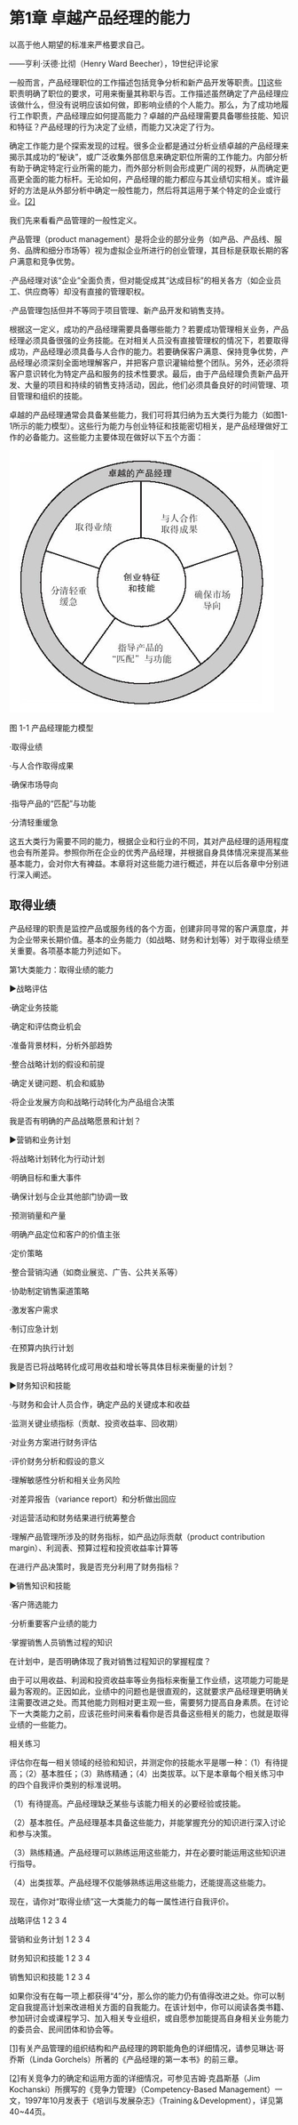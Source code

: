 # 第1章 卓越产品经理的能力

以高于他人期望的标准来严格要求自己。

——亨利·沃德·比彻（Henry Ward Beecher），19世纪评论家

一般而言，产品经理职位的工作描述包括竞争分析和新产品开发等职责。[[1]](part0026.xhtml#ch1-back)这些职责明确了职位的要求，可用来衡量其称职与否。工作描述虽然确定了产品经理应该做什么，但没有说明应该如何做，即影响业绩的个人能力。那么，为了成功地履行工作职责，产品经理应如何提高能力？卓越的产品经理需要具备哪些技能、知识和特征？产品经理的行为决定了业绩，而能力又决定了行为。

确定工作能力是个探索发现的过程。很多企业都是通过分析业绩卓越的产品经理来揭示其成功的“秘诀”，或广泛收集外部信息来确定职位所需的工作能力。内部分析有助于确定特定行业所需的能力，而外部分析则会形成更广阔的视野，从而确定更高更全面的能力标杆。无论如何，产品经理的能力都应与其业绩切实相关。或许最好的方法是从外部分析中确定一般性能力，然后将其运用于某个特定的企业或行业。[[2]](part0026.xhtml#ch2-back)

我们先来看看产品管理的一般性定义。

产品管理（product management）是将企业的部分业务（如产品、产品线、服务、品牌和细分市场等）视为虚拟企业所进行的创业管理，其目标是获取长期的客户满意和竞争优势。

·产品经理对该“企业”全面负责，但对能促成其“达成目标”的相关各方（如企业员工、供应商等）却没有直接的管理职权。

·产品管理包括但并不等同于项目管理、新产品开发和销售支持。

根据这一定义，成功的产品经理需要具备哪些能力？若要成功管理相关业务，产品经理必须具备很强的业务技能。在对相关人员没有直接管理权的情况下，若要取得成功，产品经理必须具备与人合作的能力。若要确保客户满意、保持竞争优势，产品经理必须深刻全面地理解客户，并把客户意识灌输给整个团队。另外，还必须将客户意识转化为特定产品和服务的技术性要求。最后，由于产品经理负责新产品开发、大量的项目和持续的销售支持活动，因此，他们必须具备良好的时间管理、项目管理和组织的技能。

卓越的产品经理通常会具备某些能力，我们可将其归纳为五大类行为能力（如图1-1所示的能力模型）。这些行为能力与创业特征和技能密切相关，是产品经理做好工作的必备能力。这些能力主要体现在做好以下五个方面：

![](images/image01219.jpeg)

图 1-1 产品经理能力模型 

·取得业绩

·与人合作取得成果

·确保市场导向

·指导产品的“匹配”与功能

·分清轻重缓急

这五大类行为需要不同的能力，根据企业和行业的不同，其对产品经理的适用程度也会有所差异。参照你所在企业的优秀产品经理，并根据自身具体情况来提高某些基本能力，会对你大有裨益。本章将对这些能力进行概述，并在以后各章中分别进行深入阐述。

## 取得业绩

产品经理的职责是监控产品或服务线的各个方面，创建非同寻常的客户满意度，并为企业带来长期价值。基本的业务能力（如战略、财务和计划等）对于取得业绩至关重要。各项基本能力列述如下。

第1大类能力：取得业绩的能力

▶战略评估

·确定业务技能

·确定和评估商业机会

·准备背景材料，分析外部趋势

·整合战略计划的假设和前提

·确定关键问题、机会和威胁

·将企业发展方向和战略行动转化为产品组合决策

我是否有明确的产品战略愿景和计划？

▶营销和业务计划

·将战略计划转化为行动计划

·明确目标和重大事件

·确保计划与企业其他部门协调一致

·预测销量和产量

·明确产品定位和客户的价值主张

·定价策略

·整合营销沟通（如商业展览、广告、公共关系等）

·协助制定销售渠道策略

·激发客户需求

·制订应急计划

·在预算内执行计划

我是否已将战略转化成可用收益和增长等具体目标来衡量的计划？

▶财务知识和技能

·与财务和会计人员合作，确定产品的关键成本和收益

·监测关键业绩指标（贡献、投资收益率、回收期）

·对业务方案进行财务评估

·评价财务分析和假设的意义

·理解敏感性分析和相关业务风险

·对差异报告（variance report）和分析做出回应

·对运营活动和财务结果进行统筹整合

·理解产品管理所涉及的财务指标，如产品边际贡献（product contribution margin）、利润表、预算过程和投资收益率计算等

在进行产品决策时，我是否充分利用了财务指标？

▶销售知识和技能

·客户筛选能力

·分析重要客户业绩的能力

·掌握销售人员销售过程的知识

在计划中，是否明确体现了我对销售过程知识的掌握程度？

由于可以用收益、利润和投资收益率等业务指标来衡量工作业绩，这项能力可能是最为客观的。正因如此，业绩中的问题也是很直观的，这就要求产品经理更明确关注需要改进之处。而其他能力则相对更主观一些，需要努力提高自身素质。在讨论下一大类能力之前，应该花些时间来看看你是否具备这些相关的能力，也就是取得业绩的一些能力。

相关练习

评估你在每一相关领域的经验和知识，并测定你的技能水平是哪一种：（1）有待提高；（2）基本胜任；（3）熟练精通；（4）出类拔萃。以下是本章每个相关练习中的四个自我评价类别的标准说明。

（1）有待提高。产品经理缺乏某些与该能力相关的必要经验或技能。

（2）基本胜任。产品经理基本具备这些能力，并能掌握充分的知识进行深入讨论和参与决策。

（3）熟练精通。产品经理可以熟练运用这些能力，并在必要时能运用这些知识进行指导。

（4）出类拔萃。产品经理不仅能够熟练运用这些能力，还能提高这些能力。

现在，请你对“取得业绩”这一大类能力的每一属性进行自我评价。

战略评估 1 2 3 4

营销和业务计划 1 2 3 4

财务知识和技能 1 2 3 4

销售知识和技能 1 2 3 4

如果你没有在每一项上都获得“4”分，那么你的能力仍有值得改进之处。你可以制定自我提高计划来改进相关方面的自我能力。在该计划中，你可以阅读各类书籍、参加研讨会或课程学习、加入相关专业组织，或自愿参加能提高自身相关业务能力的委员会、民间团体和协会等。

[[1]](part0026.xhtml#ch1)有关产品管理的组织结构和产品经理的跨职能角色的详细情况，请参见琳达·哥乔斯（Linda Gorchels）所著的《产品经理的第一本书》的前三章。

[[2]](part0026.xhtml#ch2)有关竞争力的确定和运用方面的详细情况，可参见吉姆·克昌斯基（Jim Kochanski）所撰写的《竞争力管理》（Competency-Based Management）一文，1997年10月发表于《培训与发展杂志》（Training＆Development），详见第40~44页。
